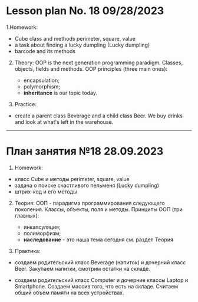 # Lesson plan No. 18 09/28/2023

1.Homework:
- Cube class and methods perimeter, square, value
- a task about finding a lucky dumpling (Lucky dumpling)
- barcode and its methods

2. Theory:
   OOP is the next generation programming paradigm.
   Classes, objects, fields and methods.
   OOP principles (three main ones):
   - encapsulation;
   - polymorphism;
   - **inheritance** is our topic today.

3. Practice:

- create a parent class Beverage and a child class Beer.
  We buy drinks and look at what's left in the warehouse.
___________________________________________

# План занятия №18 28.09.2023

1. Homework:
- класс Cube и методы perimeter, square, value
- задача о поиске счастливого пельменя (Lucky dumpling)
- штрих-код и его методы

2. Теория:
   ООП - парадигма программирования следующего поколения.
   Классы, объекты, поля и методы. 
   Принципы ООП (три главных):
   - инкапсуляция;
   - полиморфизм;
   - **наследование** - это наша тема сегодня
   см. раздел Теория

3. Практика:

- создаем родительский класс Beverage (напиток) и дочерний класс Beer.
Закупаем напитки, смотрим остатки на складе.

- создаем родительский класс Computer и дочерние классы Laptop и Smartphone.
Создаем массив того, что есть на складе. Считаем общий объем памяти на всех устройствах.

